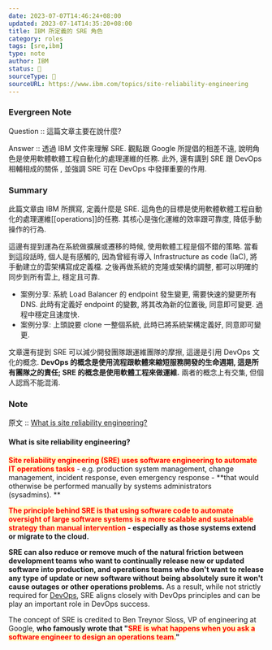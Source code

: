 ```yaml
---
date: 2023-07-07T14:46:24+08:00
updated: 2023-07-14T14:35:20+08:00
title: IBM 所定義的 SRE 角色
category: roles 
tags: [sre,ibm]
type: note
author: IBM
status: 🌱
sourceType: 📜️
sourceURL: https://www.ibm.com/topics/site-reliability-engineering
---
```


### Evergreen Note

Question :: 這篇文章主要在說什麼?

Answer :: 透過 IBM 文件來理解 SRE. 觀點跟 Google 所提倡的相差不遠, 說明角色是使用軟體軟體工程自動化的處理運維的任務. 此外, 還有講到 SRE 跟 DevOps 相輔相成的關係 , 並強調 SRE 可在 DevOps 中發揮重要的作用.

<!--more-->

### Summary

此篇文章由 IBM 所撰寫, 定義什麼是 SRE. 這角色的目標是使用軟體軟體工程自動化的處理運維[[operations]]的任務. 其核心是強化運維的效率跟可靠度, 降低手動操作的行為.

這邊有提到運為在系統做擴展或遷移的時候, 使用軟體工程是個不錯的策略. 當看到這段話時, 個人是有感觸的, 因為曾經有導入 Infrastructure as code (IaC), 將手動建立的雲架構寫成定義檔. 之後再做系統的克隆或架構的調整, 都可以明確的同步到所有雲上, 穩定且可靠. 

- 案例分享: 系統 Load Balancer 的 endpoint 發生變更, 需要快速的變更所有 DNS. 此時有定義好 endpoint 的變數, 將其改為新的位置後, 同意即可變更. 過程中穩定且速度快.
- 案例分享: 上頭說要 clone 一整個系統, 此時已將系統架構定義好, 同意即可變更.

文章還有提到 SRE 可以減少開發團隊跟運維團隊的摩擦, 這邊是引用 DevOps 文化的概念. **DevOps 的概念是使用流程跟軟體來縮短服務開發的生命週期, 這是所有團隊之的責任; SRE 的概念是使用軟體工程來做運維.** 兩者的概念上有交集, 但個人認爲不能混淆.

### Note

原文 :: [What is site reliability engineering?](https://www.ibm.com/topics/site-reliability-engineering)

#### What is site reliability engineering?

**<span style="background-color: #ffffcc; color: red">Site reliability engineering (SRE) uses software engineering to automate IT operations tasks</span>** - e.g. production system management, change management, incident response, even emergency response - **that would otherwise be performed manually by systems administrators (sysadmins). **

**<span style="background-color: #ffffcc; color: red">The principle behind SRE is that using software code to automate oversight of large software systems is a more scalable and sustainable strategy than manual intervention</span> - especially as those systems extend or migrate to the cloud.**

**SRE can also reduce or remove much of the natural friction between development teams who want to continually release new or updated software into production, and operations teams who don't want to release any type of update or new software without being absolutely sure it won't cause outages or other operations problems.** As a result, while not strictly required for [DevOps](https://www.ibm.com/topics/devops "devops-a-complete-guide"), SRE aligns closely with DevOps principles and can be play an important role in DevOps success.

The concept of SRE is credited to Ben Treynor Sloss, VP of engineering at Google, **who famously wrote that "<span style="background-color: #ffffcc; color: red">SRE is what happens when you ask a software engineer to design an operations team.</span>"**